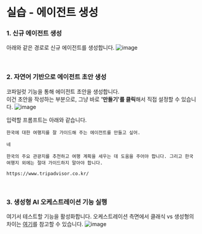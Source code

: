 실습 - 에이전트 생성
===

### 1. 신규 에이전트 생성
아래와 같은 경로로 신규 에이전트를 생성합니다.
![image](https://github.com/user-attachments/assets/2b324eb1-d57d-44c1-b43f-4e034ece25fd)

</br>

### 2. 자연어 기반으로 에이전트 초안 생성
코파일럿 기능을 통해 에이전트 초안을 생성합니다.   
이건 초안을 작성하는 부분으로, 그냥 바로 **'만들기'를 클릭**해서 직접 설정할 수 있습니다.
![image](https://github.com/user-attachments/assets/c6bd8964-785b-411e-bfa1-1287a2337501)


입력할 프롬프트는 아래와 같습니다.

```
한국에 대한 여행지를 잘 가이드해 주는 에이전트를 만들고 싶어.
```

```
네
```

```
한국의 주요 관광지를 추천하고 여행 계획을 세우는 데 도움을 주어야 합니다. 그리고 한국 여행지 외에는 절대 가이드하지 말아야 합니다.
```

```
https://www.tripadvisor.co.kr/
```

</br>

### 3. 생성형 AI 오케스트레이션 기능 실행
여기서 테스트할 기능을 활성화합니다. 오케스트레이션 측면에서 클래식 vs 생성형의 차이는 [여기](https://learn.microsoft.com/en-us/microsoft-copilot-studio/advanced-generative-actions)를 참고할 수 있습니다.
![image](https://github.com/user-attachments/assets/3a692146-e339-489a-8460-ce971758904a)
